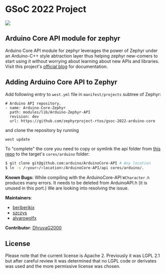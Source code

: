 # GSoC 2022 Project

![](https://dhruvag2000.github.io/Blog-GSoC22/assets/images/website_header.png)

## Arduino Core API module for zephyr

Arduino Core API module for zephyr leverages the power of Zephyr under an Arduino-C++ style abtraction layer thus helping zephyr new-comers to start using it without worrying about learning about new APIs and libraries. Visit this project's [official blog](https://dhruvag2000.github.io/Blog-GSoC22/) for documentation.

## Adding Arduino Core API to Zephyr

Add following entry to `west.yml` file in `manifest/projects` subtree of Zephyr:
```
# Arduino API repository.
- name: Arduino-Core-Zephyr
  path: modules/lib/Arduino-Zephyr-API
  revision: dev
  url: https://github.com/zephyrproject-rtos/gsoc-2022-arduino-core
```

and clone the repository by running

```sh
west update
```

To "complete" the core you need to copy or symlink the api folder from [this repo](https://github.com/arduino/ArduinoCore-API.git) to the target's ``cores/arduino`` folder:
```sh
$ git clone git@github.com:arduino/ArduinoCore-API # Any location
$ ln -s /<your>/<location>/ArduinoCore-API/api cores/arduino/.
```

**Known Bugs:**
While compiling with the ArduinoCore-API `WCharacter.h` produces many errors. It needs to be deleted from ArduinoAPI.h (it is unused in this port.) We are looking into resolving the issue.


**Maintainers**:
- [beriberikix](https://github.com/beriberikix)
- [szczys](https://github.com/szczys) 
- [alvarowolfx](https://github.com/alvarowolfx)

**Contributor**: [DhruvaG2000](https://github.com/DhruvaG2000)

## License
Please note that the current license is Apache 2. Previously it was LGPL 2.1 but after careful review it was determined that no LGPL code or derivates was used and the more permissive license was chosen.
